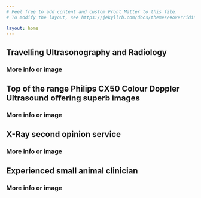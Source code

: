 ```yaml
---
# Feel free to add content and custom Front Matter to this file.
# To modify the layout, see https://jekyllrb.com/docs/themes/#overriding-theme-defaults

layout: home
---
```


## Travelling Ultrasonography and Radiology
### More info or image

## Top of the range Philips CX50 Colour Doppler Ultrasound offering superb images
### More info or image

## X-Ray second opinion service
### More info or image

## Experienced small animal clinician
### More info or image